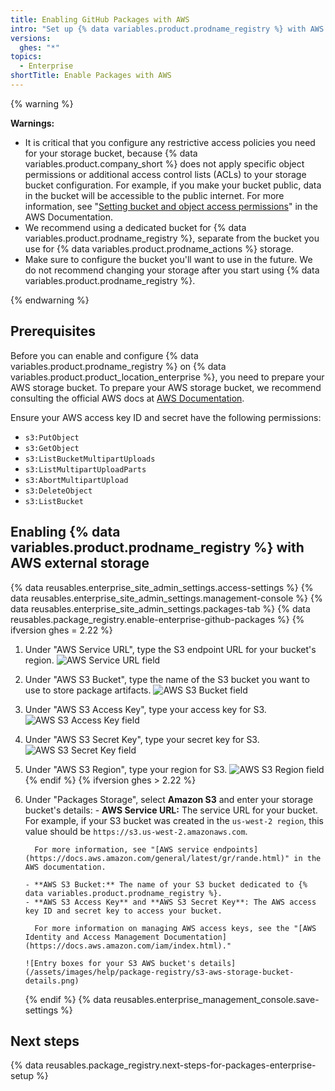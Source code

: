 ```yaml
---
title: Enabling GitHub Packages with AWS
intro: "Set up {% data variables.product.prodname_registry %} with AWS as your external storage."
versions:
  ghes: "*"
topics:
  - Enterprise
shortTitle: Enable Packages with AWS
---
```


{% warning %}

**Warnings:**

- It is critical that you configure any restrictive access policies you need for your storage bucket, because {% data variables.product.company_short %} does not apply specific object permissions or additional access control lists (ACLs) to your storage bucket configuration. For example, if you make your bucket public, data in the bucket will be accessible to the public internet. For more information, see "[Setting bucket and object access permissions](https://docs.aws.amazon.com/AmazonS3/latest/user-guide/set-permissions.html)" in the AWS Documentation.
- We recommend using a dedicated bucket for {% data variables.product.prodname_registry %}, separate from the bucket you use for {% data variables.product.prodname_actions %} storage.
- Make sure to configure the bucket you'll want to use in the future. We do not recommend changing your storage after you start using {% data variables.product.prodname_registry %}.

{% endwarning %}

## Prerequisites

Before you can enable and configure {% data variables.product.prodname_registry %} on {% data variables.product.product_location_enterprise %}, you need to prepare your AWS storage bucket. To prepare your AWS storage bucket, we recommend consulting the official AWS docs at [AWS Documentation](https://docs.aws.amazon.com/index.html).

Ensure your AWS access key ID and secret have the following permissions:

- `s3:PutObject`
- `s3:GetObject`
- `s3:ListBucketMultipartUploads`
- `s3:ListMultipartUploadParts`
- `s3:AbortMultipartUpload`
- `s3:DeleteObject`
- `s3:ListBucket`

## Enabling {% data variables.product.prodname_registry %} with AWS external storage

{% data reusables.enterprise_site_admin_settings.access-settings %}
{% data reusables.enterprise_site_admin_settings.management-console %}
{% data reusables.enterprise_site_admin_settings.packages-tab %}
{% data reusables.package_registry.enable-enterprise-github-packages %}
{% ifversion ghes = 2.22 %}

1.  Under "AWS Service URL", type the S3 endpoint URL for your bucket's region.
    ![AWS Service URL field](/assets/images/enterprise/site-admin-settings/storage-service-url.png)
1.  Under "AWS S3 Bucket", type the name of the S3 bucket you want to use to store package artifacts.
    ![AWS S3 Bucket field](/assets/images/enterprise/site-admin-settings/aws-s3-bucket.png)
1.  Under "AWS S3 Access Key", type your access key for S3.
    ![AWS S3 Access Key field](/assets/images/enterprise/site-admin-settings/aws-s3-access-key.png)
1.  Under "AWS S3 Secret Key", type your secret key for S3.
    ![AWS S3 Secret Key field](/assets/images/enterprise/site-admin-settings/aws-s3-secret-key.png)
1.  Under "AWS S3 Region", type your region for S3.
    ![AWS S3 Region field](/assets/images/enterprise/site-admin-settings/aws-s3-region.png)
    {% endif %}
    {% ifversion ghes > 2.22 %}
1.  Under "Packages Storage", select **Amazon S3** and enter your storage bucket's details: - **AWS Service URL:** The service URL for your bucket. For example, if your S3 bucket was created in the `us-west-2 region`, this value should be `https://s3.us-west-2.amazonaws.com`.

          For more information, see "[AWS service endpoints](https://docs.aws.amazon.com/general/latest/gr/rande.html)" in the AWS documentation.

        - **AWS S3 Bucket:** The name of your S3 bucket dedicated to {% data variables.product.prodname_registry %}.
        - **AWS S3 Access Key** and **AWS S3 Secret Key**: The AWS access key ID and secret key to access your bucket.

          For more information on managing AWS access keys, see the "[AWS Identity and Access Management Documentation](https://docs.aws.amazon.com/iam/index.html)."

        ![Entry boxes for your S3 AWS bucket's details](/assets/images/help/package-registry/s3-aws-storage-bucket-details.png)

    {% endif %}
    {% data reusables.enterprise_management_console.save-settings %}

## Next steps

{% data reusables.package_registry.next-steps-for-packages-enterprise-setup %}
